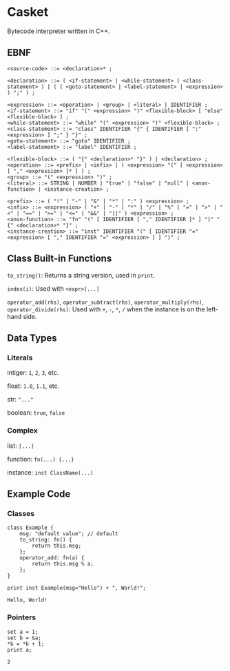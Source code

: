 # Casket #

Bytecode interpreter written in C++. 

## EBNF ##
```EBNF
<source-code> ::= <declaration>* ;

<declaration> ::= ( <if-statement> | <while-statement> | <class-statement> ) | ( ( <goto-statement> | <label-statement> | <expression> ) ";" ) ;

<expression> ::= <operation> | <group> | <literal> | IDENTIFIER ;
<if-statement> ::= "if" "(" <expression> ")" <flexible-block> [ "else" <flexible-block> ] ;
<while-statement> ::= "while" "(" <expression> ")" <flexible-block> ;
<class-statement> ::= "class" IDENTIFIER "{" { IDENTIFIER [ ":" <expression> ] ";" } "}" ;
<goto-statement> ::= "goto" IDENTIFIER ;
<label-statement> ::= "label" IDENTIFIER ;

<flexible-block> ::= ( "{" <declaration>* "}" ) | <declaration> ;
<operation> ::= <prefix> | <infix> | ( <expression> "(" [ <expression> [ "," <expression> ]* ] ) ;
<group> ::= "(" <expression> ")" ;
<literal> ::= STRING | NUMBER | "true" | "false" | "null" | <anon-function> | <instance-creation> ;

<prefix> ::= ( "!" | "-" | "&" | "*" | ":" ) <expression> ;
<infix> ::= <expression> ( "+" | "-" | "*" | "/" | "%" | "=" | ">" | "<" | "==" | ">=" | "<=" | "&&" | "||" ) <expression> ;
<anon-function> ::= "fn" "(" [ IDENTIFIER [ "," IDENTIFIER ]* ] ")" "{" <declaration>* "}" ;
<instance-creation> ::= "inst" IDENTIFIER "(" [ IDENTIFIER "=" <expression> [ "," IDENTIFIER "=" <expression> ] ] ")" ;

```

## Class Built-in Functions ##
```to_string()```:
Returns a string version, used in ```print```.

```index(i)```:
Used with ```<expr>[...]```

```operator_add(rhs)```, ```operator_subtract(rhs)```, ```operator_multiply(rhs)```, ```operator_divide(rhs)```:
Used with ```+```, ```-```, ```*```, ```/``` when the instance is on the left-hand side.

## Data Types ##

### Literals ###
intiger: ```1```, ```2```, ```3```, etc.

float: ```1.0```, ```1.1```, etc.

str: ```"..."```

boolean: ```true```, ```false```

### Complex ###
list: ```[...]```

function: ```fn(...) {...}```

instance: ```inst ClassName(...)```

## Example Code ##

### Classes ###

```
class Example {
    msg: "default value"; // default
    to_string: fn() {
        return this.msg;
    };
    operator_add: fn(a) {
        return this.msg % a;
    };
}

print inst Example(msg="Hello") + ", World!";
```
```
Hello, World!
```

### Pointers ###

```
set a = 1;
set b = &a;
*b = *b + 1;
print a;
```
```
2
```
